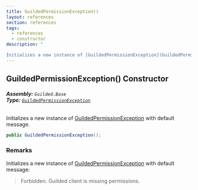 ```yaml
---
title: GuildedPermissionException()
layout: references
section: references
tags:
  - references
  - constructor
description: "

Initializes a new instance of [GuildedPermissionException](GuildedPermissionException.md 'Guilded.Base.GuildedPermissionException') with default message."
---
```


## GuildedPermissionException() Constructor
###### **Assembly:** `Guilded.Base`<br/>**Type:** [`GuildedPermissionException`](GuildedPermissionException.md 'Guilded.Base.GuildedPermissionException')

Initializes a new instance of [GuildedPermissionException](GuildedPermissionException.md 'Guilded.Base.GuildedPermissionException') with default message.

```csharp
public GuildedPermissionException();
```

### Remarks
  
Initializes a new instance of [GuildedPermissionException](GuildedPermissionException.md 'Guilded.Base.GuildedPermissionException') with default message:  
> Forbidden. Guilded client is missing permissions.